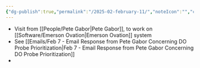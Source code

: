 ```yaml
---
{"dg-publish":true,"permalink":"/2025-02-february-11/","noteIcon":"","created":"2025-02-07T11:08:46.133-06:00"}
---
```



- Visit from [[People/Pete Gabor\|Pete Gabor]], to work on [[Software/Emerson Ovation\|Emerson Ovation]] system
- See [[Emails/Feb 7 - Email Response from Pete Gabor Concerning DO Probe Prioritization\|Feb 7 - Email Response from Pete Gabor Concerning DO Probe Prioritization]]
- 